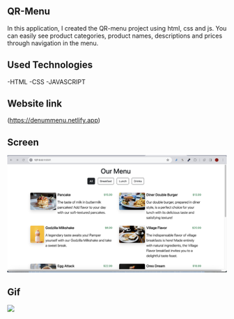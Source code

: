 ## QR-Menu
In this application, I created the QR-menu project using html, css and js. You can easily see product categories, product names, descriptions and prices through navigation in the menu.

## Used Technologies
-HTML
-CSS
-JAVASCRIPT

## Website link 
(https://denummenu.netlify.app)
## Screen
![](./images/QRmenu.png)

## Gif
![](./images/QRmenu.gif)

